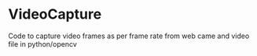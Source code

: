 # VideoCapture
Code to capture video frames as per frame rate from web came and video file in python/opencv
